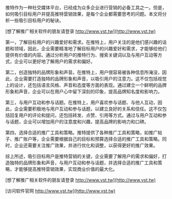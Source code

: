 推特作为一种社交媒体平台，已经成为众多企业进行营销的必备工具之一。但是，如何吸引目标用户并提高推特营销效果，是每个企业都需要思考的问题。本文将分析一些吸引目标用户的秘诀。

[想了解推广相关软件的朋友请登录 http://www.vst.tw](http://www.vst.tw)

第一，了解目标用户的兴趣爱好和需求。在推特上，用户关注的是他们感兴趣的话题和领域，因此，企业需要精准地了解目标用户的兴趣爱好和需求，才能够给他们提供有价值的内容。通过分析用户的推特行为、搜索关键词以及与用户互动等方式，企业可以更好地了解用户的需求和偏好。

第二，创造独特的品牌形象和声音。在推特上，用户很容易被各种信息所淹没，因此，企业需要打造独特的品牌形象和声音，以吸引用户的注意力。这不仅包括视觉上的设计，还包括语言风格、声音和态度等方面的表现。通过建立一个鲜明的品牌形象和声音，企业可以在用户心中留下深刻的印象，提高品牌知名度和影响力。

第三，与用户互动和参与话题。在推特上，用户喜欢参与话题、与他人互动，因此，企业需要积极地与用户互动和参与话题，以建立良好的关系和信任。这不仅包括回复用户的评论和提问，还包括转发、点赞、引用等方式。通过与用户互动和参与话题，企业可以增加用户的注意度和兴趣，提高品牌的影响力和口碑。

第四，选择合适的推广工具和策略。推特提供了各种推广工具和策略，如推广帖子、推广账户等，企业需要根据自己的目标和预算选择合适的推广工具和策略。同时，企业还需要关注推广效果，并进行优化和调整，以获得更好的推广效果。

综上所述，吸引目标用户是推特营销的关键，企业需要了解用户的需求和偏好，打造独特的品牌形象和声音，与用户互动和参与话题，并选择合适的推广工具和策略，才能够提高推特营销效果，实现商业价值的最大化。

[想了解推广相关软件的朋友请登录 http://www.vst.tw](http://www.vst.tw)


[访问软件官网 http://www.vst.tw](http://www.vst.tw)
